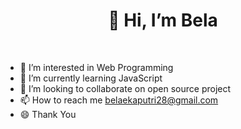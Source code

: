 <h1 align="center">👋 Hi, I’m Bela </h1><br>

- 👀 I’m interested in Web Programming
- 🌱 I’m currently learning JavaScript
- 💞️ I’m looking to collaborate on open source project
- 📫 How to reach me belaekaputri28@gmail.com
- :smile: Thank You
